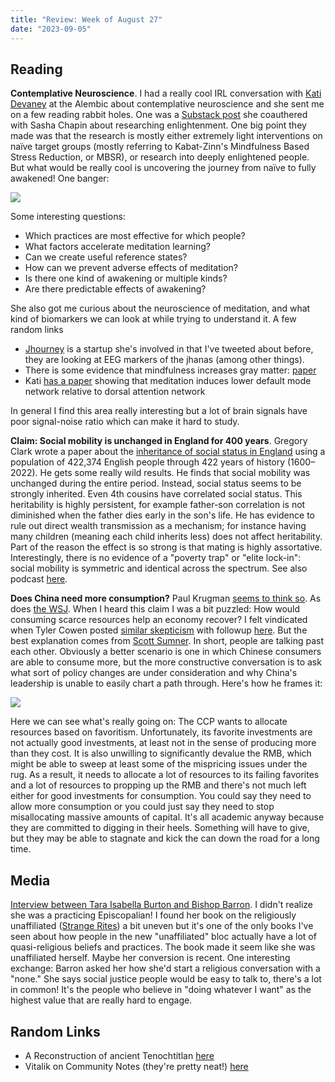 ```yaml
---
title: "Review: Week of August 27"
date: "2023-09-05"
---
```


## Reading

**Contemplative Neuroscience**. I had a really cool IRL conversation with [Kati Devaney](https://twitter.com/kathryndevaney?lang=en) at the Alembic about contemplative neuroscience and she sent me on a few reading rabbit holes. One was a [Substack post](https://sashachapin.substack.com/p/hey-why-arent-we-doing-more-research) she coauthered with Sasha Chapin about researching enlightenment. One big point they made was that the research is mostly either extremely light interventions on naïve target groups (mostly referring to Kabat-Zinn's Mindfulness Based Stress Reduction, or MBSR), or research into deeply enlightened people. But what would be really cool is uncovering the journey from naïve to fully awakened! One banger:

![](https://imgur.com/irLI6Ri.jpg)

Some interesting questions:

- Which practices are most effective for which people?
- What factors accelerate meditation learning?
- Can we create useful reference states?
- How can we prevent adverse effects of meditation?
- Is there one kind of awakening or multiple kinds?
- Are there predictable effects of awakening?

She also got me curious about the neuroscience of meditation, and what kind of biomarkers we can look at while trying to understand it. A few random links

- [Jhourney](https://www.jhourney.io/) is a startup she's involved in that I've tweeted about before, they are looking at EEG markers of the jhanas (among other things).
- There is some evidence that mindfulness increases gray matter: [paper](https://link.springer.com/article/10.1007/s11682-021-00453-4)
- Kati [has a paper](https://pubmed.ncbi.nlm.nih.gov/33946661/) showing that meditation induces lower default mode network relative to dorsal attention network

In general I find this area really interesting but a lot of brain signals have poor signal-noise ratio which can make it hard to study.

**Claim: Social mobility is unchanged in England for 400 years**. Gregory Clark wrote a paper about the [inheritance of social status in England](https://www.pnas.org/doi/10.1073/pnas.2300926120) using a population of 422,374 English people through 422 years of history (1600–2022). He gets some really wild results. He finds that social mobility was unchanged during the entire period. Instead, social status seems to be strongly inherited. Even 4th cousins have correlated social status. This heritability is highly persistent, for example father-son correlation is not diminished when the father dies early in the son's life. He has evidence to rule out direct wealth transmission as a mechanism; for instance having many children (meaning each child inherits less) does not affect heritability. Part of the reason the effect is so strong is that mating is highly assortative. Interestingly, there is no evidence of a "poverty trap" or "elite lock-in": social mobility is symmetric and identical across the spectrum. See also podcast [here](https://open.spotify.com/episode/6DxJkIBiW32b4nv9gyEQAl?si=0176d9f5bfe64c56).

**Does China need more consumption?** Paul Krugman [seems to think so](https://www.nytimes.com/2023/08/31/opinion/china-xi-jinping-policy-thrift.html). As does [the WSJ](https://www.wsj.com/world/china/communist-party-priorities-complicate-plans-to-revive-chinas-economy-84a156d7). When I heard this claim I was a bit puzzled: How would consuming scarce resources help an economy recover? I felt vindicated when Tyler Cowen posted [similar skepticism](https://marginalrevolution.com/marginalrevolution/2023/09/does-china-need-more-consumption.html) with followup [here](https://marginalrevolution.com/marginalrevolution/2023/09/disputes-over-china-and-structural-imbalances.html). But the best explanation comes from [Scott Sumner](https://www.econlib.org/the-confusing-china-debate/). In short, people are talking past each other. Obviously a better scenario is one in which Chinese consumers are able to consume more, but the more constructive conversation is to ask what sort of policy changes are under consideration and why China's leadership is unable to easily chart a path through. Here's how he frames it:

![](https://imgur.com/0Sf9E2x.jpg)

Here we can see what's really going on: The CCP wants to allocate resources based on favoritism. Unfortunately, its favorite investments are not actually good investments, at least not in the sense of producing more than they cost. It is also unwilling to significantly devalue the RMB, which might be able to sweep at least some of the mispricing issues under the rug. As a result, it needs to allocate a lot of resources to its failing favorites and a lot of resources to propping up the RMB and there's not much left either for good investments for consumption. You could say they need to allow more consumption or you could just say they need to stop misallocating massive amounts of capital. It's all academic anyway because they are committed to digging in their heels. Something will have to give, but they may be able to stagnate and kick the can down the road for a long time.

## Media

[Interview between Tara Isabella Burton and Bishop Barron](https://www.youtube.com/watch?v=uNh0fAk28rA). I didn't realize she was a practicing Episcopalian! I found her book on the religiously unaffiliated ([Strange Rites](https://www.amazon.com/Strange-Rites-Religions-Godless-World/dp/1541762533)) a bit uneven but it's one of the only books I've seen about how people in the new "unaffiliated" bloc actually have a lot of quasi-religious beliefs and practices. The book made it seem like she was unaffiliated herself. Maybe her conversion is recent. One interesting exchange: Barron asked her how she'd start a religious conversation with a "none." She says social justice people would be easy to talk to, there's a lot in common! It's the people who believe in "doing whatever I want" as the highest value that are really hard to engage.

## Random Links

- A Reconstruction of ancient Tenochtitlan [here](http://tenochtitlan.thomaskole.nl/)
- Vitalik on Community Notes (they're pretty neat!) [here](https://vitalik.eth.limo/general/2023/08/16/communitynotes.html)
